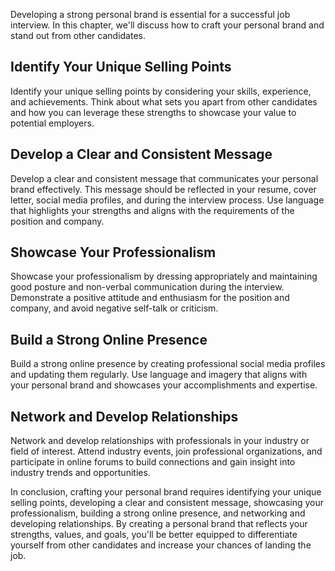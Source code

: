 
Developing a strong personal brand is essential for a successful job interview. In this chapter, we'll discuss how to craft your personal brand and stand out from other candidates.

Identify Your Unique Selling Points
-----------------------------------

Identify your unique selling points by considering your skills, experience, and achievements. Think about what sets you apart from other candidates and how you can leverage these strengths to showcase your value to potential employers.

Develop a Clear and Consistent Message
--------------------------------------

Develop a clear and consistent message that communicates your personal brand effectively. This message should be reflected in your resume, cover letter, social media profiles, and during the interview process. Use language that highlights your strengths and aligns with the requirements of the position and company.

Showcase Your Professionalism
-----------------------------

Showcase your professionalism by dressing appropriately and maintaining good posture and non-verbal communication during the interview. Demonstrate a positive attitude and enthusiasm for the position and company, and avoid negative self-talk or criticism.

Build a Strong Online Presence
------------------------------

Build a strong online presence by creating professional social media profiles and updating them regularly. Use language and imagery that aligns with your personal brand and showcases your accomplishments and expertise.

Network and Develop Relationships
---------------------------------

Network and develop relationships with professionals in your industry or field of interest. Attend industry events, join professional organizations, and participate in online forums to build connections and gain insight into industry trends and opportunities.

In conclusion, crafting your personal brand requires identifying your unique selling points, developing a clear and consistent message, showcasing your professionalism, building a strong online presence, and networking and developing relationships. By creating a personal brand that reflects your strengths, values, and goals, you'll be better equipped to differentiate yourself from other candidates and increase your chances of landing the job.
